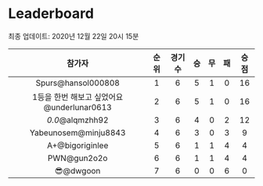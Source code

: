# Leaderboard
최종 업데이트: 2020년 12월 22일 20시 15분




| 참가자 | 순위 | 경기수 | 승 | 무 | 패 | 승점 |
|:---:|:---:|:---:|:---:|:---:|:---:|:---:|
| Spurs@hansol000808 | 1 | 6 | 5 | 1 | 0 | 16 |
| 1등을 한번 해보고 싶었어요@underlunar0613 | 2 | 6 | 5 | 1 | 0 | 16 |
| _0.0_@alqmzhh92 | 3 | 6 | 4 | 0 | 2 | 12 |
| Yabeunosem@minju8843 | 4 | 6 | 3 | 0 | 3 | 9 |
| A+@bigoriginlee | 5 | 6 | 1 | 1 | 4 | 4 |
| PWN@gun2o2o | 6 | 6 | 1 | 1 | 4 | 4 |
| 😎@dwgoon | 7 | 6 | 0 | 0 | 6 | 0 |
